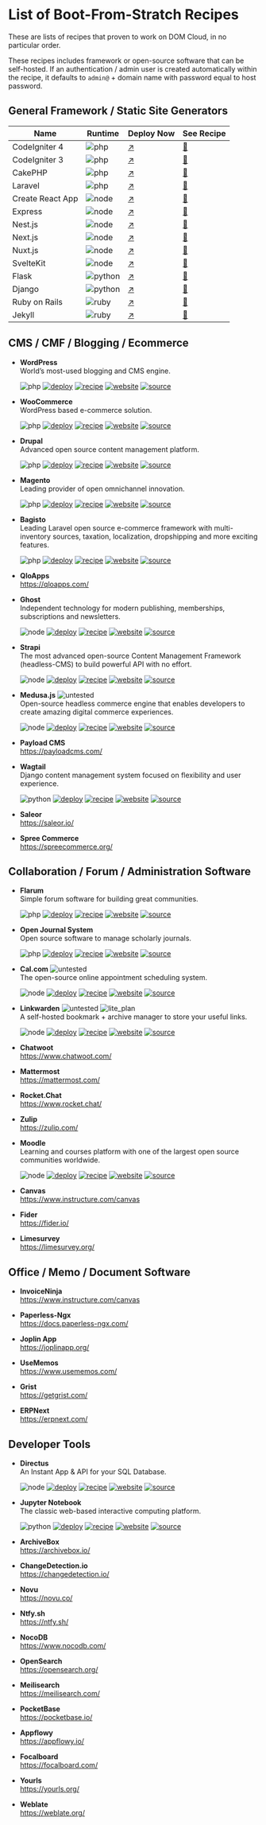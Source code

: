 [deploy]: https://img.shields.io/badge/Deploy%20now%20-blue?style=flat-square
[recipe]: https://img.shields.io/badge/See%20recipe%20-darkviolet?style=flat-square
[website]: https://img.shields.io/badge/See%20website-darkgreen?style=flat-square
[source]: https://img.shields.io/badge/See%20source-dimgrey?style=flat-square
[php]: https://img.shields.io/badge/PHP-777BB4?style=flat-square&logo=php&logoColor=white
[node]: https://img.shields.io/badge/Node.js-43853D?style=flat-square&logo=node.js&logoColor=white
[python]: https://img.shields.io/badge/Python-14354C?style=flat-square&logo=python&logoColor=white
[ruby]: https://img.shields.io/badge/Ruby-CC342D?style=flat-square&logo=ruby&logoColor=white
[untested]: https://img.shields.io/badge/Untested-red?style=flat-square&logoColor=white
[lite_plan]: https://img.shields.io/badge/require%20plan-LITE-gold?style=flat-square&logoColor=white

# List of Boot-From-Stratch Recipes

These are lists of recipes that proven to work on DOM Cloud, in no particular order. 

These recipes includes framework or open-source software that can be self-hosted. If an authentication / admin user is created automatically within the recipe, it defaults to `admin@` + domain name with password equal to host password.

## General Framework / Static Site Generators

| Name  | Runtime | Deploy Now | See Recipe |
|---|---|---|---|
| CodeIgniter 4 | ![php] | [↗️](https://my.domcloud.co/start?from=https://raw.githubusercontent.com/domcloud/dom-templates/master/boot/codeigniter.yml) | [📜](./codeigniter.yml)
| CodeIgniter 3 | ![php] | [↗️](https://my.domcloud.co/start?from=https://raw.githubusercontent.com/domcloud/dom-templates/master/boot/codeigniter3.yml) | [📜](./codeigniter3.yml)
| CakePHP | ![php] | [↗️](https://my.domcloud.co/start?from=https://raw.githubusercontent.com/domcloud/dom-templates/master/boot/cakephp.yml) | [📜](./cakephp.yml)
| Laravel | ![php] | [↗️](https://my.domcloud.co/start?from=https://raw.githubusercontent.com/domcloud/dom-templates/master/boot/laravel.yml) | [📜](./laravel.yml)
| Create React App | ![node] | [↗️](https://my.domcloud.co/start?from=https://raw.githubusercontent.com/domcloud/dom-templates/master/boot/cra.yml) | [📜](./cra.yml)
| Express | ![node] | [↗️](https://my.domcloud.co/start?from=https://raw.githubusercontent.com/domcloud/dom-templates/master/boot/express.yml) | [📜](./express.yml)
| Nest.js | ![node] | [↗️](https://my.domcloud.co/start?from=https://raw.githubusercontent.com/domcloud/dom-templates/master/boot/nestjs.yml) | [📜](./nestjs.yml)
| Next.js | ![node] | [↗️](https://my.domcloud.co/start?from=https://raw.githubusercontent.com/domcloud/dom-templates/master/boot/nextjs.yml) | [📜](./nextjs.yml)
| Nuxt.js | ![node] | [↗️](https://my.domcloud.co/start?from=https://raw.githubusercontent.com/domcloud/dom-templates/master/boot/nuxtjs.yml) | [📜](./nuxts.yml)
| SvelteKit | ![node] | [↗️](https://my.domcloud.co/start?from=https://raw.githubusercontent.com/domcloud/dom-templates/master/boot/sveltekit.yml) | [📜](./sveltekit.yml)
| Flask | ![python] | [↗️](https://my.domcloud.co/start?from=https://raw.githubusercontent.com/domcloud/dom-templates/master/boot/flask.yml) | [📜](./flask.yml)
| Django | ![python] | [↗️](https://my.domcloud.co/start?from=https://raw.githubusercontent.com/domcloud/dom-templates/master/boot/django.yml) | [📜](./django.yml)
| Ruby on Rails | ![ruby] | [↗️](https://my.domcloud.co/start?from=https://raw.githubusercontent.com/domcloud/dom-templates/master/boot/rails.yml) | [📜](./rails.yml)
| Jekyll | ![ruby] | [↗️](https://my.domcloud.co/start?from=https://raw.githubusercontent.com/domcloud/dom-templates/master/boot/jekyl.yml) | [📜](./jekyll.yml)

## CMS / CMF / Blogging / Ecommerce

+ **WordPress**  
  World’s most-used blogging and CMS engine.

  ![php] [![deploy]](https://my.domcloud.co/start?from=https://raw.githubusercontent.com/domcloud/dom-templates/master/boot/wordpress.yml) [![recipe]](./wordpress.yml) [![website]](https://wordpress.org) [![source]](https://github.com/WordPress/wordpress-develop)

+ **WooCommerce**  
  WordPress based e-commerce solution.

  ![php] [![deploy]](https://my.domcloud.co/start?from=https://raw.githubusercontent.com/domcloud/dom-templates/master/boot/woocommerce.yml) [![recipe]](./wordpress.yml) [![website]](https://woo.com) [![source]](https://github.com/woocommerce/woocommerce)

+ **Drupal**  
  Advanced open source content management platform.

  ![php] [![deploy]](https://my.domcloud.co/start?from=https://raw.githubusercontent.com/domcloud/dom-templates/master/boot/drupal.yml) [![recipe]](./drupal.yml) [![website]](https://drupal.org/) [![source]](https://git.drupalcode.org/project/drupal)

+ **Magento**  
  Leading provider of open omnichannel innovation.

  ![php] [![deploy]](https://my.domcloud.co/start?from=https://raw.githubusercontent.com/domcloud/dom-templates/master/boot/magento.yml) [![recipe]](./magento.yml) [![website]](https://business.adobe.com/products/magento/open-source.html) [![source]](https://github.com/magento/magento2)

+ **Bagisto**  
  Leading Laravel open source e-commerce framework with multi-inventory sources, taxation, localization, dropshipping and more exciting features.

  ![php] [![deploy]](https://my.domcloud.co/start?from=https://raw.githubusercontent.com/domcloud/dom-templates/master/boot/bagisto.yml) [![recipe]](./bagisto.yml) [![website]](https://bagisto.com/) [![source]](https://github.com/bagisto/bagisto/)

+ **QloApps**  
  https://qloapps.com/

+ **Ghost**  
  Independent technology for modern publishing, memberships, subscriptions and newsletters.

  ![node] [![deploy]](https://my.domcloud.co/start?from=https://raw.githubusercontent.com/domcloud/dom-templates/master/boot/ghost.yml) [![recipe]](./ghost.yml) [![website]](https://ghost.org/) [![source]](https://github.com/TryGhost/Ghost)

+ **Strapi**  
  The most advanced open-source Content Management Framework (headless-CMS) to build powerful API with no effort.

  ![node] [![deploy]](https://my.domcloud.co/start?from=https://raw.githubusercontent.com/domcloud/dom-templates/master/boot/strapi.yml) [![recipe]](./strapi.yml) [![website]](https://strapi.io/) [![source]](https://github.com/strapi/strapi)

+ **Medusa.js** ![untested]  
  Open-source headless commerce engine that enables developers to create amazing digital commerce experiences.
  
  ![node] [![deploy]](https://my.domcloud.co/start?from=https://raw.githubusercontent.com/domcloud/dom-templates/master/boot/medusajs.yml) [![recipe]](./medusajs.yml) [![website]](https://medusajs.com/) [![source]](https://github.com/medusajs/medusa)

+ **Payload CMS**  
  https://payloadcms.com/

+ **Wagtail**  
  Django content management system focused on flexibility and user experience.

  ![python] [![deploy]](https://my.domcloud.co/start?from=https://raw.githubusercontent.com/domcloud/dom-templates/master/boot/wagtail.yml) [![recipe]](./wagtail.yml) [![website]](https://wagtail.io/) [![source]](https://github.com/wagtail/wagtail)

+ **Saleor**  
  https://saleor.io/

+ **Spree Commerce**  
  https://spreecommerce.org/

## Collaboration / Forum / Administration Software

+ **Flarum**  
  Simple forum software for building great communities.

  ![php] [![deploy]](https://my.domcloud.co/start?from=https://raw.githubusercontent.com/domcloud/dom-templates/master/boot/flarum.yml) [![recipe]](./flarum.yml) [![website]](https://flarum.org/) [![source]](https://github.com/flarum/flarum)

+ **Open Journal System**  
  Open source software to manage scholarly journals.

  ![php] [![deploy]](https://my.domcloud.co/start?from=https://raw.githubusercontent.com/domcloud/dom-templates/master/boot/ojs.yml) [![recipe]](./ojs.yml) [![website]](https://pkp.sfu.ca/software/ojs) [![source]](https://github.com/pkp/ojs)

+ **Cal.com** ![untested]  
  The open-source online appointment scheduling system.

  ![node] [![deploy]](https://my.domcloud.co/start?from=https://raw.githubusercontent.com/domcloud/dom-templates/master/boot/calcom.yml) [![recipe]](./calcom.yml) [![website]](https://cal.com/) [![source]]( https://github.com/calcom/cal.com)

+ **Linkwarden** ![untested] ![lite_plan]  
  A self-hosted bookmark + archive manager to store your useful links.
   
  ![node] [![deploy]](https://my.domcloud.co/start?from=https://raw.githubusercontent.com/domcloud/dom-templates/master/boot/linkwarden.yml) [![recipe]](./linkwarden.yml) [![website]](https://linkwarden.app/) [![source]](https://github.com/linkwarden/linkwarden)

+ **Chatwoot**  
  https://www.chatwoot.com/

+ **Mattermost**  
  https://mattermost.com/

+ **Rocket.Chat**  
  https://www.rocket.chat/

+ **Zulip**  
  https://zulip.com/

+ **Moodle**   
  Learning and courses platform with one of the largest open source communities worldwide.

  ![node] [![deploy]](https://my.domcloud.co/start?from=https://raw.githubusercontent.com/domcloud/dom-templates/master/boot/moodle.yml) [![recipe]](./moodle.yml) [![website]](https://moodle.org/) [![source]](https://git.in.moodle.com/moodle/moodle)

+ **Canvas**  
  https://www.instructure.com/canvas

+ **Fider**  
  https://fider.io/

+ **Limesurvey**  
  https://limesurvey.org/

## Office / Memo / Document Software

+ **InvoiceNinja**  
  https://www.instructure.com/canvas

+ **Paperless-Ngx**  
  https://docs.paperless-ngx.com/

+ **Joplin App**  
  https://joplinapp.org/

+ **UseMemos**  
  https://www.usememos.com/

+ **Grist**  
  https://getgrist.com/

+ **ERPNext**  
  https://erpnext.com/

## Developer Tools

+ **Directus**  
  An Instant App & API for your SQL Database.

  ![node] [![deploy]](https://my.domcloud.co/start?from=https://raw.githubusercontent.com/domcloud/dom-templates/master/boot/flarum.yml) [![recipe]](./flarum.yml) [![website]](https://directus.io/) [![source]](https://github.com/directus/directus)
  
+ **Jupyter Notebook**  
  The classic web-based interactive computing platform.

  ![python] [![deploy]](https://my.domcloud.co/start?from=https://raw.githubusercontent.com/domcloud/dom-templates/master/boot/jupyter.yml) [![recipe]](./jupyter.yml) [![website]](https://jupyter.org/) [![source]](https://github.com/jupyter/notebook)

+ **ArchiveBox**  
  https://archivebox.io/

+ **ChangeDetection.io**  
  https://changedetection.io/

+ **Novu**  
  https://novu.co/

+ **Ntfy.sh**  
  https://ntfy.sh/

+ **NocoDB**  
  https://www.nocodb.com/

+ **OpenSearch**  
  https://opensearch.org/

+ **Meilisearch**  
  https://meilisearch.com/

+ **PocketBase**  
  https://pocketbase.io/

+ **Appflowy**  
  https://appflowy.io/

+ **Focalboard**  
  https://focalboard.com/

+ **Yourls**  
  https://yourls.org/

+ **Weblate**  
  https://weblate.org/
